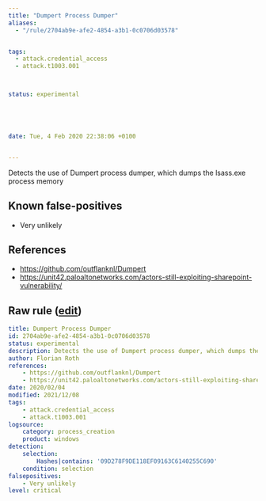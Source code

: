 ```yaml
---
title: "Dumpert Process Dumper"
aliases:
  - "/rule/2704ab9e-afe2-4854-a3b1-0c0706d03578"


tags:
  - attack.credential_access
  - attack.t1003.001



status: experimental





date: Tue, 4 Feb 2020 22:38:06 +0100


---
```


Detects the use of Dumpert process dumper, which dumps the lsass.exe process memory

<!--more-->


## Known false-positives

* Very unlikely



## References

* https://github.com/outflanknl/Dumpert
* https://unit42.paloaltonetworks.com/actors-still-exploiting-sharepoint-vulnerability/


## Raw rule ([edit](https://github.com/SigmaHQ/sigma/edit/master/rules/windows/process_creation/proc_creation_win_hack_dumpert.yml))
```yaml
title: Dumpert Process Dumper
id: 2704ab9e-afe2-4854-a3b1-0c0706d03578
status: experimental
description: Detects the use of Dumpert process dumper, which dumps the lsass.exe process memory
author: Florian Roth
references:
    - https://github.com/outflanknl/Dumpert
    - https://unit42.paloaltonetworks.com/actors-still-exploiting-sharepoint-vulnerability/
date: 2020/02/04
modified: 2021/12/08
tags:
    - attack.credential_access
    - attack.t1003.001
logsource:
    category: process_creation
    product: windows
detection:
    selection:
        Hashes|contains: '09D278F9DE118EF09163C6140255C690'
    condition: selection
falsepositives:
    - Very unlikely
level: critical
```
